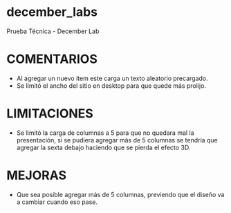 # december_labs
Prueba Técnica - December Lab

# COMENTARIOS #
- Al agregar un nuevo ítem este carga un texto aleatorio precargado.
- Se limitó el ancho del sitio en desktop para que quede más prolijo.

# LIMITACIONES #
- Se limitó la carga de columnas a 5 para que no quedara mal la presentación, si se pudiera agregar más de 5 columnas se tendría que agregar la sexta debajo haciendo que se pierda el efecto 3D.

# MEJORAS #
- Que sea posible agregar más de 5 columnas, previendo que el diseño va a cambiar cuando eso pase.
